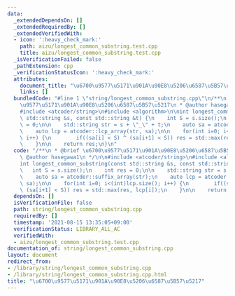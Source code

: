 ```yaml
---
data:
  _extendedDependsOn: []
  _extendedRequiredBy: []
  _extendedVerifiedWith:
  - icon: ':heavy_check_mark:'
    path: aizu/longest_common_substring.test.cpp
    title: aizu/longest_common_substring.test.cpp
  _isVerificationFailed: false
  _pathExtension: cpp
  _verificationStatusIcon: ':heavy_check_mark:'
  attributes:
    document_title: "\u6700\u9577\u5171\u901A\u90E8\u5206\u6587\u5B57\u5217"
    links: []
  bundledCode: "#line 1 \"string/longest_common_substring.cpp\"\n/**\n * @brief \u6700\
    \u9577\u5171\u901A\u90E8\u5206\u6587\u5B57\u5217\n * @author hasegawa1\n */\n\n\
    #include <atcoder/string>\n#include <algorithm>\n\nint longest_common_substring(const\
    \ std::string &s, const std::string &t) {\n    int S = s.size();\n    int res\
    \ = 0;\n\n    std::string str = s + \"_\" + t;\n    auto sa = atcoder::suffix_array(str);\n\
    \    auto lcp = atcoder::lcp_array(str, sa);\n\n    for(int i=0; i<(int)lcp.size();\
    \ i++) {\n        if((sa[i] < S) ^ (sa[i+1] < S)) res = std::max(res, lcp[i]);\n\
    \    }\n\n    return res;\n}\n"
  code: "/**\n * @brief \u6700\u9577\u5171\u901A\u90E8\u5206\u6587\u5B57\u5217\n *\
    \ @author hasegawa1\n */\n\n#include <atcoder/string>\n#include <algorithm>\n\n\
    int longest_common_substring(const std::string &s, const std::string &t) {\n \
    \   int S = s.size();\n    int res = 0;\n\n    std::string str = s + \"_\" + t;\n\
    \    auto sa = atcoder::suffix_array(str);\n    auto lcp = atcoder::lcp_array(str,\
    \ sa);\n\n    for(int i=0; i<(int)lcp.size(); i++) {\n        if((sa[i] < S) ^\
    \ (sa[i+1] < S)) res = std::max(res, lcp[i]);\n    }\n\n    return res;\n}\n"
  dependsOn: []
  isVerificationFile: false
  path: string/longest_common_substring.cpp
  requiredBy: []
  timestamp: '2021-08-15 13:35:05+09:00'
  verificationStatus: LIBRARY_ALL_AC
  verifiedWith:
  - aizu/longest_common_substring.test.cpp
documentation_of: string/longest_common_substring.cpp
layout: document
redirect_from:
- /library/string/longest_common_substring.cpp
- /library/string/longest_common_substring.cpp.html
title: "\u6700\u9577\u5171\u901A\u90E8\u5206\u6587\u5B57\u5217"
---
```

